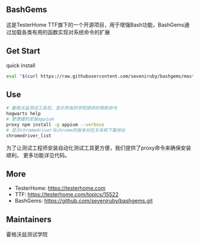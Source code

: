 

## BashGems
这是TesterHome TTF旗下的一个开源项目，用于增强Bash功能，BashGems通过加载各类有用的函数实现对系统命令的扩展

## Get Start
quick install
```bash
eval "$(curl https://raw.githubusercontent.com/seveniruby/bashgems/master/bin/bashgems.sh);bashgems_install"
```

## Use
```bash
# 霍格沃兹测试工具包，显示所有的学院提供的帮助命令
hogwarts help
# 更便捷的安装appium
proxy npm install -g appium --verbose
# 显示chromedriver与chrome的版本对应关系和下载地址
chromedriver_list
```
为了让测试工程师安装自动化测试工具更方便，我们提供了proxy命令来确保安装顺利。
更多功能详见代码。

## More
- TesterHome: https://testerhome.com
- TTF: https://testerhome.com/topics/15522
- BashGems: https://github.com/seveniruby/bashgems.git

## Maintainers
霍格沃兹测试学院
